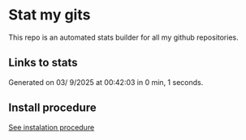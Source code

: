 # Stat my gits

This repo is an automated stats builder for all my github repositories.

## Links to stats


Generated on 03/ 9/2025 at 00:42:03 in 0 min, 1 seconds.

## Install procedure

[See instalation procedure](./src/install.md)
